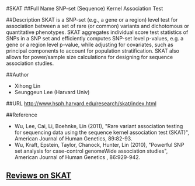 #SKAT
##Full Name
SNP-set (Sequence) Kernel Association Test

##Description
SKAT is a SNP-set (e.g., a gene or a region) level test for association between a set of rare (or common) variants and dichotomous or quantitative phenotypes. SKAT aggregates individual score test statistics of SNPs in a SNP set and efficiently computes SNP-set level p-values, e.g. a gene or a region level p-value, while adjusting for covariates, such as principal components to account for population stratification. SKAT also allows for power/sample size calculations for designing for sequence association studies.

##Author
* Xihong Lin
* Seunggeun Lee (Harvard Univ)

##URL
http://www.hsph.harvard.edu/research/skat/index.html

##Reference
* Wu, Lee, Cai, Li, Boehnke, Lin (2011), "Rare variant association testing for sequencing data using the sequence kernel association test (SKAT)", American Journal of Human Genetics, 89:82-93.
* Wu, Kraft, Epstein, Taylor, Chanock, Hunter, Lin (2010), "Powerful SNP set analysis for case-control genomeWide association studies", American Journal of Human Genetics , 86:929-942.


## [Reviews on SKAT](https://github.com/gaow/genetic-analysis-software/issues/525)